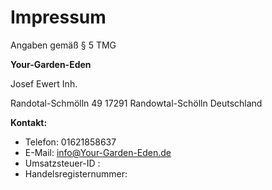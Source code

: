 # Impressum


Angaben gemäß § 5 TMG

**Your-Garden-Eden**

Josef Ewert Inh.

Randotal-Schmölln 49 
17291 Randowtal-Schölln
Deutschland

**Kontakt:**

*   Telefon: 01621858637
*   E-Mail: info@Your-Garden-Eden.de
*   Umsatzsteuer-ID : 
*   Handelsregisternummer: 
